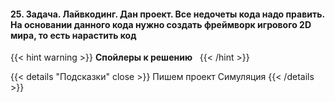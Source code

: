 #### 25. Задача. Лайвкодинг. Дан проект. Все недочеты кода надо править. На основании данного кода нужно создать фреймворк игрового 2D мира, то есть нарастить код

{{< hint warning >}}
**Спойлеры к решению**  
{{< /hint >}}

{{< details "Подсказки" close >}}
Пишем проект Симуляция
{{< /details >}}
